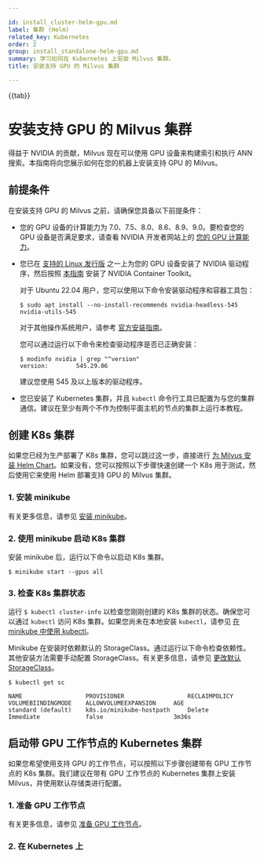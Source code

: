 ```yaml
---

id: install_cluster-helm-gpu.md
label: 集群 (Helm)
related_key: Kubernetes
order: 2
group: install_standalone-helm-gpu.md
summary: 学习如何在 Kubernetes 上安装 Milvus 集群。
title: 安装支持 GPU 的 Milvus 集群

---
```


{{tab}}

# 安装支持 GPU 的 Milvus 集群

得益于 NVIDIA 的贡献，Milvus 现在可以使用 GPU 设备来构建索引和执行 ANN 搜索。本指南将向您展示如何在您的机器上安装支持 GPU 的 Milvus。

## 前提条件

在安装支持 GPU 的 Milvus 之前，请确保您具备以下前提条件：

- 您的 GPU 设备的计算能力为 7.0、7.5、8.0、8.6、8.9、9.0。要检查您的 GPU 设备是否满足要求，请查看 NVIDIA 开发者网站上的 [您的 GPU 计算能力](https://developer.nvidia.com/cuda-gpus)。

- 您已在 [支持的 Linux 发行版](https://docs.nvidia.com/datacenter/cloud-native/container-toolkit/latest/install-guide.html#linux-distributions) 之一上为您的 GPU 设备安装了 NVIDIA 驱动程序，然后按照 [本指南](https://docs.nvidia.com/datacenter/cloud-native/container-toolkit/latest/install-guide.html) 安装了 NVIDIA Container Toolkit。

  对于 Ubuntu 22.04 用户，您可以使用以下命令安装驱动程序和容器工具包：

  ```shell
  $ sudo apt install --no-install-recommends nvidia-headless-545 nvidia-utils-545
  ```

  对于其他操作系统用户，请参考 [官方安装指南](https://docs.nvidia.com/datacenter/cloud-native/container-toolkit/install-guide.html#installing-on-ubuntu-and-debian)。

  您可以通过运行以下命令来检查驱动程序是否已正确安装：

  ```shell
  $ modinfo nvidia | grep "^version"
  version:        545.29.06
  ```

  建议您使用 545 及以上版本的驱动程序。

- 您已安装了 Kubernetes 集群，并且 `kubectl` 命令行工具已配置为与您的集群通信。建议在至少有两个不作为控制平面主机的节点的集群上运行本教程。

## 创建 K8s 集群

如果您已经为生产部署了 K8s 集群，您可以跳过这一步，直接进行 [为 Milvus 安装 Helm Chart](install_cluster-helm.md#Install-Helm-Chart-for-Milvus)。如果没有，您可以按照以下步骤快速创建一个 K8s 用于测试，然后使用它来使用 Helm 部署支持 GPU 的 Milvus 集群。

### 1. 安装 minikube

有关更多信息，请参见 [安装 minikube](https://minikube.sigs.k8s.io/docs/start/)。

### 2. 使用 minikube 启动 K8s 集群

安装 minikube 后，运行以下命令以启动 K8s 集群。

```
$ minikube start --gpus all
```

### 3. 检查 K8s 集群状态

运行 `$ kubectl cluster-info` 以检查您刚刚创建的 K8s 集群的状态。确保您可以通过 `kubectl` 访问 K8s 集群。如果您尚未在本地安装 `kubectl`，请参见 [在 minikube 中使用 kubectl](https://minikube.sigs.k8s.io/docs/handbook/kubectl/)。

Minikube 在安装时依赖默认的 StorageClass。通过运行以下命令检查依赖性。其他安装方法需要手动配置 StorageClass。有关更多信息，请参见 [更改默认 StorageClass](https://kubernetes.io/docs/tasks/administer-cluster/change-default-storage-class/)。

```
$ kubectl get sc
```

```
NAME                  PROVISIONER                  RECLAIMPOLICY    VOLUMEBIINDINGMODE    ALLOWVOLUMEEXPANSION     AGE
standard (default)    k8s.io/minikube-hostpath     Delete           Immediate             false                    3m36s
```

## 启动带 GPU 工作节点的 Kubernetes 集群

如果您希望使用支持 GPU 的工作节点，可以按照以下步骤创建带有 GPU 工作节点的 K8s 集群。我们建议在带有 GPU 工作节点的 Kubernetes 集群上安装 Milvus，并使用默认存储类进行配置。

### 1. 准备 GPU 工作节点

有关更多信息，请参见 [准备 GPU 工作节点](https://gitlab.com/nvidia/kubernetes/device-plugin/-/blob/main/README.md#preparing-your-gpu-nodes)。

### 2. 在 Kubernetes 上